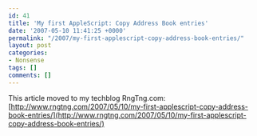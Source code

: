 ```yaml
---
id: 41
title: 'My first AppleScript: Copy Address Book entries'
date: '2007-05-10 11:41:25 +0000'
permalink: "/2007/my-first-applescript-copy-address-book-entries/"
layout: post
categories:
- Nonsense
tags: []
comments: []
---
```

This article moved to my techblog RngTng.com:  
[http://www.rngtng.com/2007/05/10/my-first-applescript-copy-address-book-entries/](http://www.rngtng.com/2007/05/10/my-first-applescript-copy-address-book-entries/)